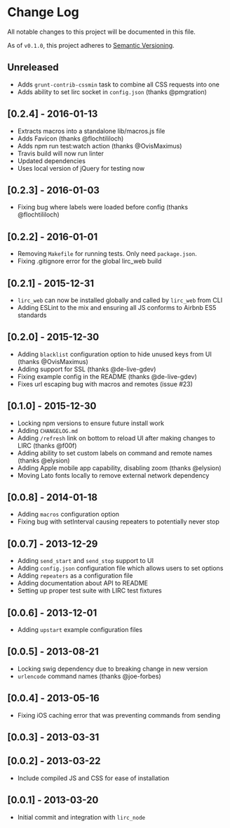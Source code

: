 # Change Log

All notable changes to this project will be documented in this file.

As of `v0.1.0`, this project adheres to [Semantic Versioning](http://semver.org/).

## Unreleased

* Adds `grunt-contrib-cssmin` task to combine all CSS requests into one
* Adds ability to set lirc socket in `config.json` (thanks @pmgration)

## [0.2.4] - 2016-01-13

* Extracts macros into a standalone lib/macros.js file
* Adds Favicon (thanks @flochtililoch)
* Adds npm run test:watch action (thanks @OvisMaximus)
* Travis build will now run linter
* Updated dependencies
* Uses local version of jQuery for testing now

## [0.2.3] - 2016-01-03

* Fixing bug where labels were loaded before config (thanks @flochtililoch)

## [0.2.2] - 2016-01-01

* Removing `Makefile` for running tests. Only need `package.json`.
* Fixing .gitignore error for the global lirc_web build

## [0.2.1] - 2015-12-31

* `lirc_web` can now be installed globally and called by `lirc_web` from CLI
* Adding ESLint to the mix and ensuring all JS conforms to Airbnb ES5 standards

## [0.2.0] - 2015-12-30

* Adding `blacklist` configuration option to hide unused keys from UI (thanks @OvisMaximus)
* Adding support for SSL (thanks @de-live-gdev)
* Fixing example config in the README (thanks @de-live-gdev)
* Fixes url escaping bug with macros and remotes (issue #23)

## [0.1.0] - 2015-12-30

* Locking npm versions to ensure future install work
* Adding `CHANGELOG.md`
* Adding `/refresh` link on bottom to reload UI after making changes to LIRC (thanks @f00f)
* Adding ability to set custom labels on command and remote names (thanks @elysion)
* Adding Apple mobile app capability, disabling zoom (thanks @elysion)
* Moving Lato fonts locally to remove external network dependency

## [0.0.8] - 2014-01-18

* Adding `macros` configuration option
* Fixing bug with setInterval causing repeaters to potentially never stop

## [0.0.7] - 2013-12-29

* Adding `send_start` and `send_stop` support to UI
* Adding `config.json` configuration file which allows users to set options
* Adding `repeaters` as a configuration file
* Adding documentation about API to README
* Setting up proper test suite with LIRC test fixtures

## [0.0.6] - 2013-12-01

* Adding `upstart` example configuration files

## [0.0.5] - 2013-08-21

* Locking swig dependency due to breaking change in new version
* `urlencode` command names (thanks @joe-forbes)

## [0.0.4] - 2013-05-16

* Fixing iOS caching error that was preventing commands from sending

## [0.0.3] - 2013-03-31

## [0.0.2] - 2013-03-22

* Include compiled JS and CSS for ease of installation

## [0.0.1] - 2013-03-20

* Initial commit and integration with `lirc_node`
